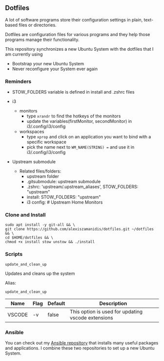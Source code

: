 ## Dotfiles

A lot of software programs store their configuration settings in plain, text-based files or directories.

Dotfiles are configuration files for various programs and they help those programs manage their functionality.

This repository synchronizes a new Ubuntu System with the dotfiles that I am currently using

-   Bootstrap your new Ubuntu System
-   Never reconfigure your System ever again

### Reminders

-   STOW_FOLDERS variable is defined in install and .zshrc files
-   i3

    -   monitors
        -   type `xrandr` to find the hotkeys of the monitors
        -   update the variables(firstMonitor, secondMonitor) in i3/.config/i3/config
    -   workspaces
        -   type `xprop` and click on an application you want to bind with a specific workspace
        -   pick the name next to `WM_NAME(STRING) =` and use it in i3/.config/i3/config

-   Upstream submodule
    -   Related files/folders:
        -   upstream folder
        -   .gitsubmodule: upstream submodule
        -   .zshrc: 'upstream/.upstream_aliases', STOW_FOLDERS: "upstream"
        -   install: STOW_FOLDERS: "upstream"
        -   i3 config: # Upstream Home Monitors

### Clone and Install

```
sudo apt install -y git-all && \
git clone https://github.com/alexiszamanidis/dotfiles.git ~/dotfiles && \
cd $HOME/dotfiles && \
chmod +x install stow unstow && ./install
```

### Scripts

`update_and_clean_up`

Updates and cleans up the system

Alias:

```
update_and_clean_up
```

| Name   | Flag | Default | Description                                        |
| ------ | ---- | ------- | -------------------------------------------------- |
| VSCODE | \-v  | false   | This option is used for updating vscode extensions |

### Ansible

You can check out my [Ansible repository](https://github.com/alexiszamanidis/ansible) that installs many useful packages and applications. I combine these two repositories to set up a new Ubuntu System.
